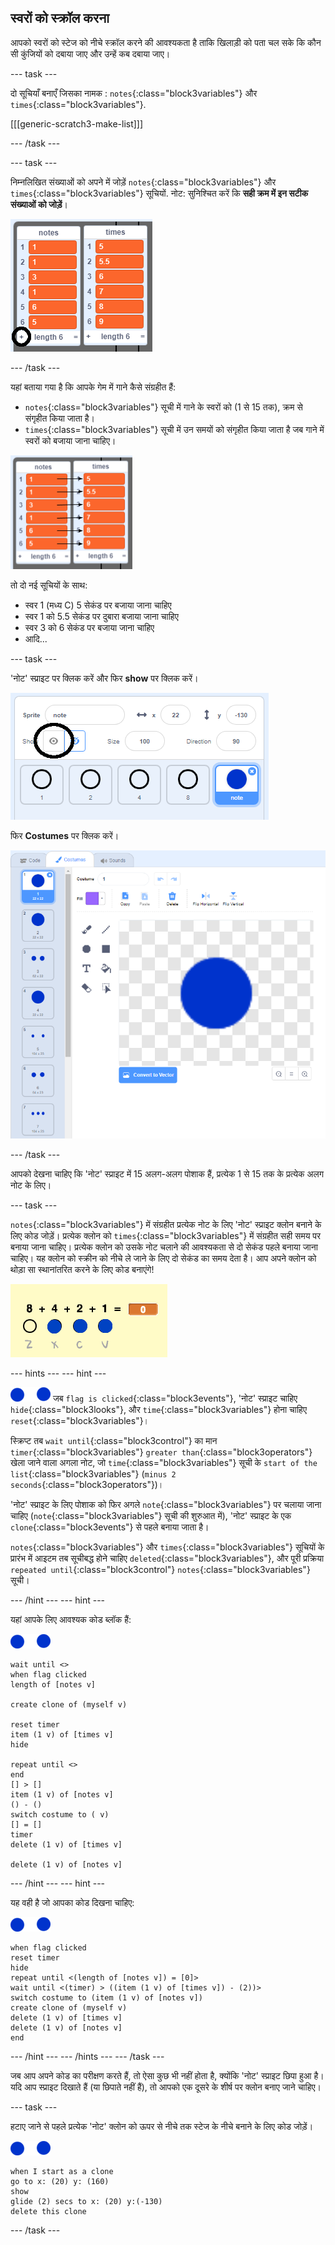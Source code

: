 ## स्वरों को स्क्रॉल करना

आपको स्वरों को स्टेज को नीचे स्क्रॉल करने की आवश्यकता है ताकि खिलाड़ी को पता चल सके कि कौन सी कुंजियों को दबाया जाए और उन्हें कब दबाया जाए।

\--- task \---

दो सूचियाँ बनाएँ जिसका नामक : `notes`{:class="block3variables"} और `times`{:class="block3variables"}.

[[[generic-scratch3-make-list]]]

\--- /task \---

\--- task \---

निम्नलिखित संख्याओं को अपने में जोड़ें `notes`{:class="block3variables"} और `times`{:class="block3variables"} सूचियों. नोट: सुनिश्चित करें कि **सही क्रम में इन सटीक संख्याओं को जोड़ें**।

![सूचियों में नोट्स और समय जोड़ें](images/lists-add-annotated.png)

\--- /task \---

यहां बताया गया है कि आपके गेम में गाने कैसे संग्रहीत हैं:

+ `notes`{:class="block3variables"} सूची में गाने के स्वरों को (1 से 15 तक), क्रम से संगृहीत किया जाता है।
+ `times`{:class="block3variables"} सूची में उन समयों को संगृहीत किया जाता है जब गाने में स्वरों को बजाया जाना चाहिए।

![सूचियों की व्याख्या करना](images/lists-explain.png)

तो दो नई सूचियों के साथ:

+ स्वर 1 (मध्य C) 5 सेकंड पर बजाया जाना चाहिए
+ स्वर 1 को 5.5 सेकंड पर दुबारा बजाया जाना चाहिए
+ स्वर 3 को 6 सेकंड पर बजाया जाना चाहिए
+ आदि...

\--- task \---

'नोट' स्प्राइट पर क्लिक करें और फिर **show** पर क्लिक करें।

![बार स्प्रिट दिखाओ](images/note-show-annotated.png)

फिर **Costumes** पर क्लिक करें।

![बार प्रेत वेशभूषा](images/note-costumes.png)

\--- /task \---

आपको देखना चाहिए कि 'नोट' स्प्राइट में 15 अलग-अलग पोशाक हैं, प्रत्येक 1 से 15 तक के प्रत्येक अलग नोट के लिए।

\--- task \---

`notes`{:class="block3variables"} में संग्रहीत प्रत्येक नोट के लिए 'नोट' स्प्राइट क्लोन बनाने के लिए कोड जोड़ें। प्रत्येक क्लोन को `times`{:class="block3variables"} में संग्रहीत सही समय पर बनाया जाना चाहिए। प्रत्येक क्लोन को उसके नोट चलाने की आवश्यकता से दो सेकंड पहले बनाया जाना चाहिए। यह क्लोन को स्क्रीन को नीचे ले जाने के लिए दो सेकंड का समय देता है। आप अपने क्लोन को थोड़ा सा स्थानांतरित करने के लिए कोड बनाएंगे!

![परीक्षण क्लोन](images/clones-test.png)

\--- hints \--- \--- hint \---

![टिप्पणी](images/note-sprite.png) जब `flag is clicked`{:class="block3events"}, 'नोट' स्प्राइट चाहिए `hide`{:class="block3looks"}, और `time`{:class="block3variables"} होना चाहिए `reset`{:class="block3variables"}।

स्क्रिप्ट तब `wait until`{:class="block3control"} का मान `timer`{:class="block3variables"} `greater than`{:class="block3operators"} खेला जाने वाला अगला नोट, जो `time`{:class="block3variables"} सूची के `start of the list`{:class="block3variables"} (`minus 2 seconds`{:class="block3operators"})।

'नोट' स्प्राइट के लिए पोशाक को फिर अगले `note`{:class="block3variables"} पर चलाया जाना चाहिए (`note`{:class="block3variables"} सूची की शुरुआत में), 'नोट' स्प्राइट के एक `clone`{:class="block3events"} से पहले बनाया जाता है।

`notes`{:class="block3variables"} और `times`{:class="block3variables"} सूचियों के प्रारंभ में आइटम तब सूचीबद्ध होने चाहिए `deleted`{:class="block3variables"}, और पूरी प्रक्रिया `repeated until`{:class="block3control"} `notes`{:class="block3variables"} सूची।

\--- /hint \--- \--- hint \---

यहां आपके लिए आवश्यक कोड ब्लॉक हैं:

![टिप्पणी](images/note-sprite.png)

```blocks3
wait until <>
when flag clicked
length of [notes v]

create clone of (myself v)

reset timer
item (1 v) of [times v]
hide

repeat until <>
end
[] > []
item (1 v) of [notes v]
() - ()
switch costume to ( v)
[] = []
timer
delete (1 v) of [times v]

delete (1 v) of [notes v]
```

\--- /hint \--- \--- hint \---

यह वही है जो आपका कोड दिखना चाहिए:

![टिप्पणी](images/note-sprite.png)

```blocks3
when flag clicked
reset timer
hide
repeat until <(length of [notes v]) = [0]>
wait until <(timer) > ((item (1 v) of [times v]) - (2))>
switch costume to (item (1 v) of [notes v])
create clone of (myself v)
delete (1 v) of [times v]
delete (1 v) of [notes v]
end
```

\--- /hint \--- \--- /hints \--- \--- /task \---

जब आप अपने कोड का परीक्षण करते हैं, तो ऐसा कुछ भी नहीं होता है, क्योंकि 'नोट' स्प्राइट छिपा हुआ है। यदि आप स्प्राइट दिखाते हैं (या छिपाते नहीं हैं), तो आपको एक दूसरे के शीर्ष पर क्लोन बनाए जाने चाहिए।

\--- task \---

हटाए जाने से पहले प्रत्येक 'नोट' क्लोन को ऊपर से नीचे तक स्टेज के नीचे बनाने के लिए कोड जोड़ें।

![टिप्पणी](images/note-sprite.png)

```blocks3
when I start as a clone
go to x: (20) y: (160)
show
glide (2) secs to x: (20) y:(-130)
delete this clone
```

\--- /task \---
